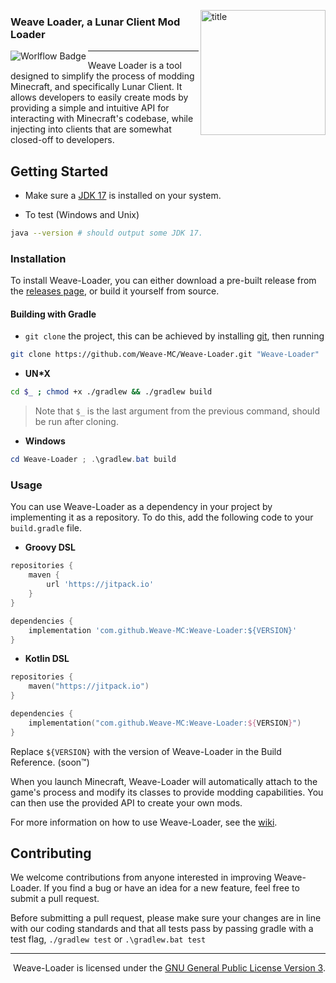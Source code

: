 <img
    align="right" alt="title" width="200px"
    src="https://raw.githubusercontent.com/Weave-MC/.github/master/assets/logo.svg"
/>

### Weave Loader, a Lunar Client Mod Loader

<img
    align="left" alt="Worlflow Badge"
    src="https://github.com/Weave-MC/Weave-Loader/actions/workflows/gradle.yml/badge.svg"
/>

---

Weave Loader is a tool designed to simplify the process of modding Minecraft, and specifically Lunar Client. It allows
developers to easily create mods by providing a simple and intuitive API for interacting with Minecraft's codebase,
while injecting into clients that are somewhat closed-off to developers.

## Getting Started

- Make sure a [JDK 17][jdk] is installed on your system.

- To test (Windows and Unix)

```bash
java --version # should output some JDK 17.
```

### Installation

To install Weave-Loader, you can either download a pre-built release from
the [releases page](https://github.com/Weave-MC/Weave-Loader/releases), or build it yourself from source.

#### Building with Gradle

- `git clone` the project, this can be achieved by installing [git][git], then running

```bash
git clone https://github.com/Weave-MC/Weave-Loader.git "Weave-Loader"
```

- **UN*X**

```bash
cd $_ ; chmod +x ./gradlew && ./gradlew build
```

> Note that `$_` is the last argument from the previous command, should be run after cloning.

- **Windows**

```powershell
cd Weave-Loader ; .\gradlew.bat build
```

### Usage

You can use Weave-Loader as a dependency in your project by implementing it as a repository. To do this, add the
following code to your `build.gradle` file.

- **Groovy DSL**

```gradle
repositories {
    maven {
        url 'https://jitpack.io'
    }
}

dependencies {
    implementation 'com.github.Weave-MC:Weave-Loader:${VERSION}'
}
```

- **Kotlin DSL**

```kt
repositories {
    maven("https://jitpack.io")
}

dependencies {
    implementation("com.github.Weave-MC:Weave-Loader:${VERSION}")
}
```

Replace `${VERSION}` with the version of Weave-Loader in the Build Reference. (soon:tm:)

When you launch Minecraft, Weave-Loader will automatically attach to the game's process and modify its classes to
provide modding capabilities. You can then use the provided API to create your own mods.

For more information on how to use Weave-Loader, see the [wiki](https://github.com/Weave-MC/Weave-Loader/wiki).

## Contributing

We welcome contributions from anyone interested in improving Weave-Loader. If you find a bug or have an idea for a new
feature, feel free to submit a pull request.

Before submitting a pull request, please make sure your changes are in line with our coding standards and that all tests
pass by passing gradle with a test flag, `./gradlew test` or `.\gradlew.bat test`

---

<div align="right">

Weave-Loader is licensed under the [GNU General Public License Version 3][license].

</div>

[jdk]:     https://www.azul.com/downloads/?version=java-17-lts&package=jdk

[git]:     https://git-scm.com/

[license]: https://github.com/Weave-MC/Weave-Loader/blob/main/LICENSE
